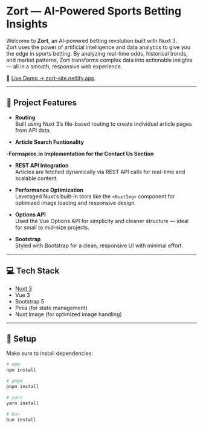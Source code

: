 # Zort — AI-Powered Sports Betting Insights

Welcome to **Zort**, an AI-powered betting revolution built with Nuxt 3.  
Zort uses the power of artificial intelligence and data analytics to give you the edge in sports betting. By analyzing real-time odds, historical trends, and market patterns, Zort transforms complex data into actionable insights — all in a smooth, responsive web experience.

🚀 [Live Demo → zort-site.netlify.app](https://zort-site.netlify.app/)

---

## 🧠 Project Features

- **Routing**  
  Built using Nuxt 3’s file-based routing to create individual article pages from API data.

- **Article Search Funtionality** 
 
-**Formspree.io Implementation for the Contact Us Section**

- **REST API Integration**  
  Articles are fetched dynamically via REST API calls for real-time and scalable content.

- **Performance Optimization**  
  Leveraged Nuxt’s built-in tools like the `<NuxtImg>` component for optimized image loading and responsive design.

- **Options API**  
  Used the Vue Options API for simplicity and cleaner structure — ideal for small to mid-size projects.

- **Bootstrap**  
  Styled with Bootstrap for a clean, responsive UI with minimal effort.

---

## 💻 Tech Stack

- [Nuxt 3](https://nuxt.com)
- Vue 3
- Bootstrap 5
- Pinia (for state management)
- Nuxt Image (for optimized image handling)

---

## 🔧 Setup

Make sure to install dependencies:

```bash
# npm
npm install

# pnpm
pnpm install

# yarn
yarn install

# bun
bun install
